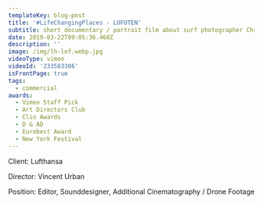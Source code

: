 ```yaml
---
templateKey: blog-post
title: '#LifeChangingPlaces - LOFOTEN'
subtitle: short documentary / portrait film about surf photographer Chris Burkhard
date: 2019-03-22T09:05:36.460Z
description: ''
image: /img/lh-lof.webp.jpg
videoType: vimeo
videoId: '233583306'
isFrontPage: true
tags:
  - commercial
awards:
  - Vimeo Staff Pick
  - Art Directors Club
  - Clio Awards
  - D & AD
  - Eurobest Award
  - New York Festival
---
```

Client: Lufthansa

Director: Vincent Urban

Position: Editor, Sounddesigner, Additional Cinematography / Drone Footage
